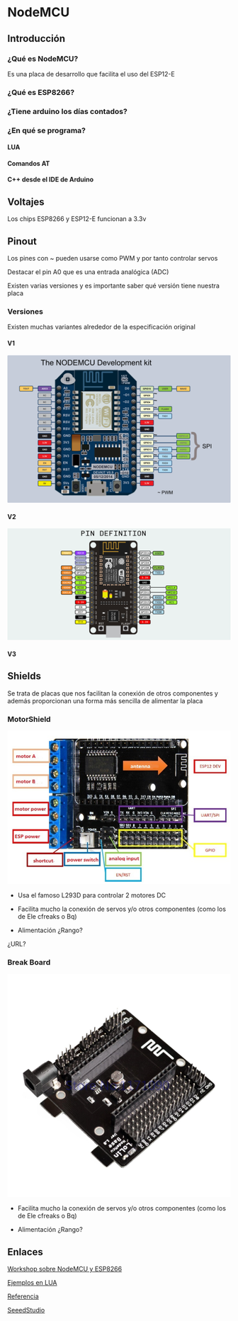 # NodeMCU

## Introducción

### ¿Qué es NodeMCU?

Es una placa de desarrollo que facilita el uso del ESP12-E

### ¿Qué es ESP8266?

### ¿Tiene arduino los días contados?

### ¿En qué se programa?

#### LUA

#### Comandos AT

#### C++ desde el IDE de Arduino

## Voltajes

Los chips ESP8266 y ESP12-E funcionan a 3.3v

## Pinout

Los pines con ~ pueden usarse como PWM y por tanto controlar servos

Destacar el pin A0 que es una entrada analógica (ADC)

Existen varias versiones y es importante saber qué versión tiene nuestra placa



### Versiones

Existen muchas variantes alrededor de la especificación original

#### V1

![ images/Node-MCU-Pin-Out-Diagram1.png]( ./images/Node-MCU-Pin-Out-Diagram1.png)

#### V2

![images/esp_layout.png](./images/esp_layout.png)

#### V3


## Shields

Se trata de placas que nos facilitan la conexión de otros componentes y además proporcionan una forma más sencilla de alimentar la placa

### MotorShield

![motorshield](./images/NodeMCUMotorShield.jpg)

* Usa el famoso L293D para controlar 2 motores DC

* Facilita mucho la conexión de servos y/o otros componentes (como los de Ele cfreaks o Bq)

* Alimentación ¿Rango?

¿URL?

### Break Board

![images/NodeMCUBreakBoard.jpg](./images/NodeMCUBreakBoard.jpg)

* Facilita mucho la conexión de servos y/o otros componentes (como los de Ele cfreaks o Bq)

* Alimentación ¿Rango?


## Enlaces

[Workshop sobre NodeMCU y ESP8266](https://github.com/geekscape/nodemcu_esp8266/tree/master/workshop_1)

[Ejemplos en LUA](https://github.com/geekscape/nodemcu_esp8266/tree/master/examples)

[Referencia](https://github.com/geekscape/nodemcu_esp8266)

[SeeedStudio](http://www.seeedstudio.com/recipe/245-control-electrical-devices-from-your-web-browser.html?utm_source=EDM&utm_medium=EDM&utm_campaign=EDM20150531)
